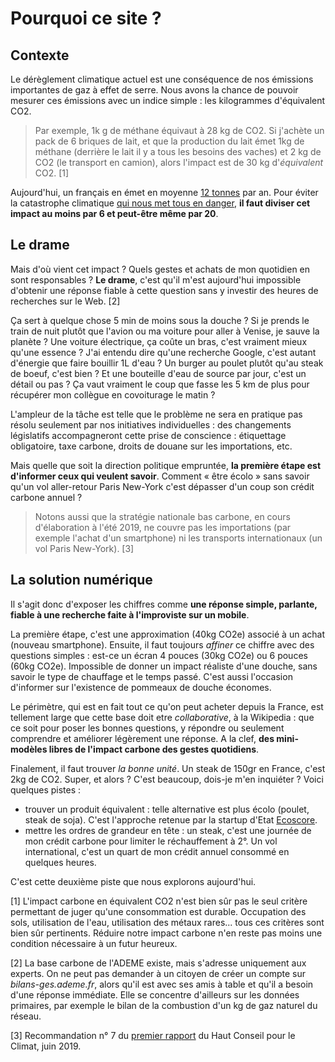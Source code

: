 # Pourquoi ce site ?

## Contexte

Le dérèglement climatique actuel est une conséquence de nos émissions importantes de gaz à effet de serre. Nous avons la chance de pouvoir mesurer ces émissions avec un indice simple : les kilogrammes d'équivalent CO2. 

> Par exemple, 1k g de méthane équivaut à 28 kg de CO2. Si j'achète un pack de 6 briques de lait, et que la production du lait émet 1kg de méthane (derrière le lait il y a tous les besoins des vaches) et 2 kg de CO2 (le transport en camion), alors l'impact est de 30 kg d'*équivalent* CO2. [1]

Aujourd'hui, un français en émet en moyenne [12 tonnes](http://ravijen.fr/?p=440) par an. Pour éviter la catastrophe climatique [qui nous met tous en danger](https://www.theguardian.com/environment/2019/feb/02/the-devastation-of-human-life-is-in-view-what-a-burning-world-tells-us-about-climate-change-global-warming), **il faut diviser cet impact au moins par 6 et peut-être même par 20**.


## Le drame 

Mais d'où vient cet impact ? Quels gestes et achats de mon quotidien en sont responsables ? **Le drame**, c'est qu'il m'est aujourd'hui impossible d'obtenir une réponse fiable à cette question sans y investir des heures de recherches sur le Web. [2]

Ça sert à quelque chose 5 min de moins sous la douche ? Si je prends le train de nuit plutôt que l'avion ou ma voiture pour aller à Venise, je sauve la planète ? Une voiture électrique, ça coûte un bras, c'est vraiment mieux qu'une essence ? J'ai entendu dire qu'une recherche Google, c'est autant d'énergie que faire bouillir 1L d'eau ? Un burger au poulet plutôt qu'au steak de boeuf, c'est bien ? Et une bouteille d'eau de source par jour, c'est un détail ou pas ? Ça vaut vraiment le coup que fasse les 5 km de plus pour récupérer mon collègue en covoiturage le matin ? 

L'ampleur de la tâche est telle que le problème ne sera en pratique pas résolu seulement par nos initiatives individuelles : des changements législatifs accompagneront cette prise de conscience : étiquettage obligatoire, taxe carbone, droits de douane sur les importations, etc.

Mais quelle que soit la direction politique empruntée, **la première étape est d'informer ceux qui veulent savoir**. Comment « être écolo » sans savoir qu'un vol aller-retour Paris New-York c'est dépasser d'un coup son crédit carbone annuel ?

> Notons aussi que la stratégie nationale bas carbone, en cours d'élaboration à l'été 2019, ne couvre pas les importations (par exemple l'achat d'un smartphone) ni les transports internationaux (un vol Paris New-York). [3]

## La solution numérique

Il s'agit donc d'exposer les chiffres comme **une réponse simple, parlante, fiable à une recherche faite à l'improviste sur un mobile**.

La première étape, c'est une approximation (40kg CO2e) associé à un achat (nouveau smartphone). Ensuite, il faut toujours *affiner* ce chiffre avec des questions simples : est-ce un écran 4 pouces (30kg CO2e) ou 6 pouces (60kg CO2e). Impossible de donner un impact réaliste d'une douche, sans savoir le type de chauffage et le temps passé. C'est aussi l'occasion d'informer sur l'existence de pommeaux de douche économes.


Le périmètre, qui est en fait tout ce qu'on peut acheter depuis la France, est tellement large que cette base doit etre *collaborative*, à la Wikipedia : que ce soit pour poser les bonnes questions, y répondre ou seulement comprendre et  améliorer légèrement une réponse. A la clef, **des mini-modèles libres de l'impact carbone des gestes quotidiens**.

Finalement, il faut trouver *la bonne unité*. Un steak de 150gr en France, c'est 2kg de CO2. Super, et alors ? C'est beaucoup, dois-je m'en inquiéter ? Voici quelques pistes : 
- trouver un produit équivalent : telle alternative est plus écolo (poulet, steak de soja). C'est l'approche retenue par la startup d'Etat [Ecoscore](https://beta.gouv.fr/startups/ecoscore.html).
- mettre les ordres de grandeur en tête : un steak, c'est une journée de mon crédit carbone pour limiter le réchauffement à 2°. Un vol international, c'est un quart de mon crédit annuel consommé en quelques heures. 

C'est cette deuxième piste que nous explorons aujourd'hui. 

[1] L'impact carbone en équivalent CO2 n'est bien sûr pas le seul critère permettant de juger qu'une consommation est durable. Occupation des sols, utilisation de l'eau, utilisation des métaux rares... tous ces critères sont bien sûr pertinents. Réduire notre impact carbone n'en reste pas moins une condition nécessaire à un futur heureux.

[2] La base carbone de l'ADEME existe, mais s'adresse uniquement aux experts. On ne peut pas demander à un citoyen de créer un compte sur *bilans-ges.ademe.fr*, alors qu'il est avec ses amis à table et qu'il a besoin d'une réponse immédiate. Elle se concentre d'ailleurs sur les données primaires, par exemple le bilan de la combustion d'un kg de gaz naturel du réseau.

[3] Recommandation n° 7 du [premier rapport](https://www.hautconseilclimat.fr/wp-content/uploads/2019/06/hcc_rapport_annuel_2019.pdf) du Haut Conseil pour le Climat, juin 2019.




